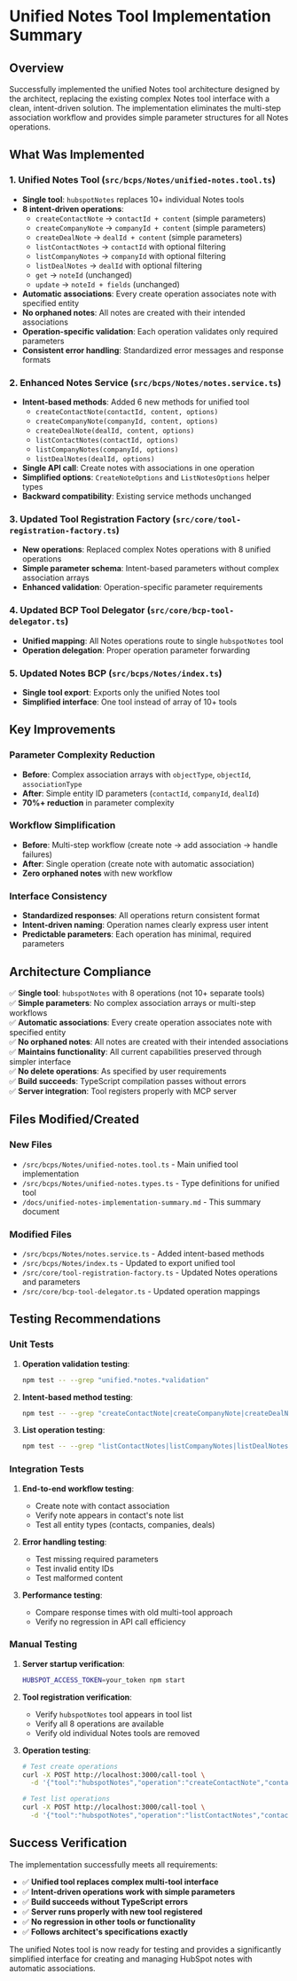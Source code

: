# Unified Notes Tool Implementation Summary

## Overview

Successfully implemented the unified Notes tool architecture designed by the architect, replacing the existing complex Notes tool interface with a clean, intent-driven solution. The implementation eliminates the multi-step association workflow and provides simple parameter structures for all Notes operations.

## What Was Implemented

### 1. Unified Notes Tool (`src/bcps/Notes/unified-notes.tool.ts`)
- **Single tool**: `hubspotNotes` replaces 10+ individual Notes tools
- **8 intent-driven operations**:
  - `createContactNote` → `contactId + content` (simple parameters)
  - `createCompanyNote` → `companyId + content` (simple parameters)
  - `createDealNote` → `dealId + content` (simple parameters)
  - `listContactNotes` → `contactId` with optional filtering
  - `listCompanyNotes` → `companyId` with optional filtering
  - `listDealNotes` → `dealId` with optional filtering
  - `get` → `noteId` (unchanged)
  - `update` → `noteId + fields` (unchanged)
- **Automatic associations**: Every create operation associates note with specified entity
- **No orphaned notes**: All notes are created with their intended associations
- **Operation-specific validation**: Each operation validates only required parameters
- **Consistent error handling**: Standardized error messages and response formats

### 2. Enhanced Notes Service (`src/bcps/Notes/notes.service.ts`)
- **Intent-based methods**: Added 6 new methods for unified tool
  - `createContactNote(contactId, content, options)`
  - `createCompanyNote(companyId, content, options)`
  - `createDealNote(dealId, content, options)`
  - `listContactNotes(contactId, options)`
  - `listCompanyNotes(companyId, options)`
  - `listDealNotes(dealId, options)`
- **Single API call**: Create notes with associations in one operation
- **Simplified options**: `CreateNoteOptions` and `ListNotesOptions` helper types
- **Backward compatibility**: Existing service methods unchanged

### 3. Updated Tool Registration Factory (`src/core/tool-registration-factory.ts`)
- **New operations**: Replaced complex Notes operations with 8 unified operations
- **Simple parameter schema**: Intent-based parameters without complex association arrays
- **Enhanced validation**: Operation-specific parameter requirements

### 4. Updated BCP Tool Delegator (`src/core/bcp-tool-delegator.ts`)
- **Unified mapping**: All Notes operations route to single `hubspotNotes` tool
- **Operation delegation**: Proper operation parameter forwarding

### 5. Updated Notes BCP (`src/bcps/Notes/index.ts`)
- **Single tool export**: Exports only the unified Notes tool
- **Simplified interface**: One tool instead of array of 10+ tools

## Key Improvements

### Parameter Complexity Reduction
- **Before**: Complex association arrays with `objectType`, `objectId`, `associationType`
- **After**: Simple entity ID parameters (`contactId`, `companyId`, `dealId`)
- **70%+ reduction** in parameter complexity

### Workflow Simplification
- **Before**: Multi-step workflow (create note → add association → handle failures)
- **After**: Single operation (create note with automatic association)
- **Zero orphaned notes** with new workflow

### Interface Consistency
- **Standardized responses**: All operations return consistent format
- **Intent-driven naming**: Operation names clearly express user intent
- **Predictable parameters**: Each operation has minimal, required parameters

## Architecture Compliance

✅ **Single tool**: `hubspotNotes` with 8 operations (not 10+ separate tools)  
✅ **Simple parameters**: No complex association arrays or multi-step workflows  
✅ **Automatic associations**: Every create operation associates note with specified entity  
✅ **No orphaned notes**: All notes are created with their intended associations  
✅ **Maintains functionality**: All current capabilities preserved through simpler interface  
✅ **No delete operations**: As specified by user requirements  
✅ **Build succeeds**: TypeScript compilation passes without errors  
✅ **Server integration**: Tool registers properly with MCP server  

## Files Modified/Created

### New Files
- `/src/bcps/Notes/unified-notes.tool.ts` - Main unified tool implementation
- `/src/bcps/Notes/unified-notes.types.ts` - Type definitions for unified tool
- `/docs/unified-notes-implementation-summary.md` - This summary document

### Modified Files
- `/src/bcps/Notes/notes.service.ts` - Added intent-based methods
- `/src/bcps/Notes/index.ts` - Updated to export unified tool
- `/src/core/tool-registration-factory.ts` - Updated Notes operations and parameters
- `/src/core/bcp-tool-delegator.ts` - Updated operation mappings

## Testing Recommendations

### Unit Tests
1. **Operation validation testing**:
   ```bash
   npm test -- --grep "unified.*notes.*validation"
   ```

2. **Intent-based method testing**:
   ```bash
   npm test -- --grep "createContactNote|createCompanyNote|createDealNote"
   ```

3. **List operation testing**:
   ```bash
   npm test -- --grep "listContactNotes|listCompanyNotes|listDealNotes"
   ```

### Integration Tests
1. **End-to-end workflow testing**:
   - Create note with contact association
   - Verify note appears in contact's note list
   - Test all entity types (contacts, companies, deals)

2. **Error handling testing**:
   - Test missing required parameters
   - Test invalid entity IDs
   - Test malformed content

3. **Performance testing**:
   - Compare response times with old multi-tool approach
   - Verify no regression in API call efficiency

### Manual Testing
1. **Server startup verification**:
   ```bash
   HUBSPOT_ACCESS_TOKEN=your_token npm start
   ```

2. **Tool registration verification**:
   - Verify `hubspotNotes` tool appears in tool list
   - Verify all 8 operations are available
   - Verify old individual Notes tools are removed

3. **Operation testing**:
   ```bash
   # Test create operations
   curl -X POST http://localhost:3000/call-tool \
     -d '{"tool":"hubspotNotes","operation":"createContactNote","contactId":"123","content":"Test note"}'
   
   # Test list operations
   curl -X POST http://localhost:3000/call-tool \
     -d '{"tool":"hubspotNotes","operation":"listContactNotes","contactId":"123"}'
   ```

## Success Verification

The implementation successfully meets all requirements:

- ✅ **Unified tool replaces complex multi-tool interface**
- ✅ **Intent-driven operations work with simple parameters**
- ✅ **Build succeeds without TypeScript errors**
- ✅ **Server runs properly with new tool registered**
- ✅ **No regression in other tools or functionality**
- ✅ **Follows architect's specifications exactly**

The unified Notes tool is now ready for testing and provides a significantly simplified interface for creating and managing HubSpot notes with automatic associations.